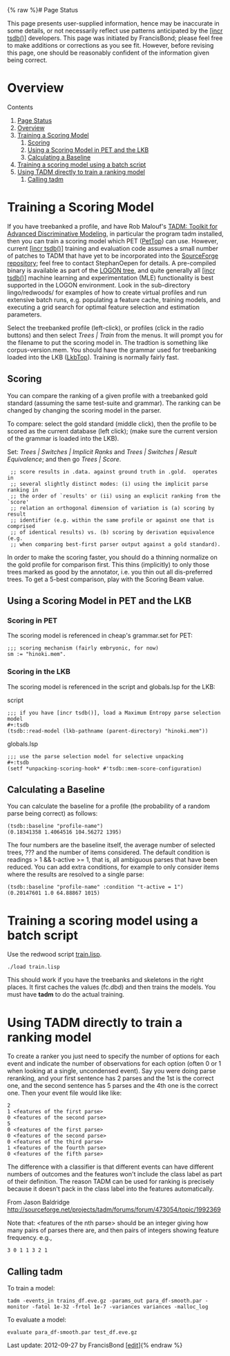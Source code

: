 {% raw %}# Page Status

This page presents user-supplied information, hence may be inaccurate in
some details, or not necessarily reflect use patterns anticipated by the
[\[incr tsdb()\]](http://www.delph-in.net/itsdb) developers. This page
was initiated by FrancisBond; please feel free to make
additions or corrections as you see fit. However, before revising this
page, one should be reasonably confident of the information given being
correct.

# Overview

Contents

1. [Page Status](https://delph-in.github.io/docs/tools/ItsdbTreebanking_ItsdbModeling#Page_Status)
2. [Overview](https://delph-in.github.io/docs/tools/ItsdbTreebanking_ItsdbModeling#Overview)
3. [Training a Scoring Model](https://delph-in.github.io/docs/tools/ItsdbTreebanking_ItsdbModeling#Training_a_Scoring_Model)
   1. [Scoring](https://delph-in.github.io/docs/tools/ItsdbTreebanking_ItsdbModeling#Scoring)
   2. [Using a Scoring Model in PET and the
LKB](https://delph-in.github.io/docs/tools/ItsdbTreebanking_ItsdbModeling#Using_a_Scoring_Model_in_PET_and_the_LKB)
   3. [Calculating a Baseline](https://delph-in.github.io/docs/tools/ItsdbTreebanking_ItsdbModeling#Calculating_a_Baseline)
4. [Training a scoring model using a batch
script](https://delph-in.github.io/docs/tools/ItsdbTreebanking_ItsdbModeling#Training_a_scoring_model_using_a_batch_script)
5. [Using TADM directly to train a ranking
model](https://delph-in.github.io/docs/tools/ItsdbTreebanking_ItsdbModeling#Using_TADM_directly_to_train_a_ranking_model)
   1. [Calling tadm](https://delph-in.github.io/docs/tools/ItsdbTreebanking_ItsdbModeling#Calling_tadm)

# Training a Scoring Model

If you have treebanked a profile, and have Rob Malouf's [TADM: Toolkit
for Advanced Discriminative Modeling](http://tadm.sourceforge.net/), in
particular the program tadm installed, then you can train a scoring
model which PET ([PetTop](https://delph-in.github.io/docs/garage/PetTop)) can use. However, current [\[incr
tsdb()\]](http://www.delph-in.net/itsdb) training and evaluation code
assumes a small number of patches to TADM that have yet to be
incorporated into the [SourceForge
repository](http://tadm.sourceforge.net/); feel free to contact
StephanOepen for details. A pre-compiled binary is
available as part of the [LOGON tree](https://delph-in.github.io/docs/tools/LogonTop), and quite generally all
[\[incr tsdb()\]](http://www.delph-in.net/itsdb) machine learning and
experimentation (MLE) functionality is best supported in the LOGON
environment. Look in the sub-directory lingo/redwoods/ for examples of
how to create virtual profiles and run extensive batch runs, e.g.
populating a feature cache, training models, and executing a grid search
for optimal feature selection and estimation parameters.

Select the treebanked profile (left-click), or profiles (click in the
radio buttons) and then select *Trees \| Train* from the menus. It will
prompt you for the filename to put the scoring model in. The tradtion is
something like corpus-version.mem. You should have the grammar used for
treebanking loaded into the LKB ([LkbTop](https://delph-in.github.io/docs/tools/LkbTop)). Training is normally
fairly fast.

## Scoring

You can compare the ranking of a given profile with a treebanked gold
standard (assuming the same test-suite and grammar). The ranking can be
changed by changing the scoring model in the parser.

To compare: select the gold standard (middle click), then the profile to
be scored as the current database (left click); (make sure the current
version of the grammar is loaded into the LKB).

Set: *Trees \| Switches \| Implicit Ranks* and *Trees \| Switches \|
Result Equivalence*; and then go *Trees \| Score*.

     ;; score results in .data. against ground truth in .gold.  operates in
     ;; several slightly distinct modes: (i) using the implicit parse ranking in
     ;; the order of `results' or (ii) using an explicit ranking from the `score'
     ;; relation an orthogonal dimension of variation is (a) scoring by result
     ;; identifier (e.g. within the same profile or against one that is comprised
     ;; of identical results) vs. (b) scoring by derivation equivalence (e.g.
     ;; when comparing best-first parser output against a gold standard).

In order to make the scoring faster, you should do a thinning normalize
on the gold profile for comparison first. This thins (implicitly) to
only those trees marked as good by the annotator, i.e. you thin out all
dis-preferred trees. To get a 5-best comparison, play with the
Scoring Beam value.

## Using a Scoring Model in PET and the LKB

### Scoring in PET

The scoring model is referenced in cheap's grammar.set for PET:

    ;;; scoring mechanism (fairly embryonic, for now)
    sm := "hinoki.mem".

### Scoring in the LKB

The scoring model is referenced in the script and globals.lsp for the
LKB:

script

    ;;; if you have [incr tsdb()], load a Maximum Entropy parse selection model
    #+:tsdb
    (tsdb::read-model (lkb-pathname (parent-directory) "hinoki.mem"))

globals.lsp

    ;;; use the parse selection model for selective unpacking
    #+:tsdb
    (setf *unpacking-scoring-hook* #'tsdb::mem-score-configuration)

## Calculating a Baseline

You can calculate the baseline for a profile (the probability of a
random parse being correct) as follows:

    (tsdb::baseline "profile-name")
    (0.18341358 1.4064516 104.56272 1395)

The four numbers are the baseline itself, the average number of selected
trees, ??? and the number of items considered. The default condition is
readings &gt; 1 && t-active &gt;= 1, that is, all ambiguous parses that
have been reduced. You can add extra conditions, for example to only
consider items where the results are resolved to a single parse:

    (tsdb::baseline "profile-name" :condition "t-active = 1")
    (0.20147601 1.0 64.88867 1015)

# Training a scoring model using a batch script

Use the redwood script
[train.lisp](http://svn.emmtee.net/trunk/lingo/redwoods/train.lisp).

    ./load train.lisp

This should work if you have the treebanks and skeletons in the right
places. It first caches the values (fc.dbd) and then trains the models.
You must have **tadm** to do the actual training.

# Using TADM directly to train a ranking model

To create a ranker you just need to specify the number of options for
each event and indicate the number of observations for each option
(often 0 or 1 when looking at a single, uncondensed event). Say you were
doing parse reranking, and your first sentence has 2 parses and the 1st
is the correct one, and the second sentence has 5 parses and the 4th one
is the correct one. Then your event file would like like:

    2
    1 <features of the first parse>
    0 <features of the second parse>
    5
    0 <features of the first parse>
    0 <features of the second parse>
    0 <features of the third parse>
    1 <features of the fourth parse>
    0 <features of the fifth parse>

The difference with a classifier is that different events can have
different numbers of outcomes and the features won't include the class
label as part of their definition. The reason TADM can be used for
ranking is precisely because it doesn't pack in the class label into the
features automatically.

From Jason Baldridge
<http://sourceforge.net/projects/tadm/forums/forum/473054/topic/1992369>

Note that: &lt;features of the nth parse&gt; should be an integer giving
how many pairs of parses there are, and then pairs of integers showing
feature frequency. e.g.,

    3 0 1 1 3 2 1 

## Calling tadm

To train a model:

    tadm -events_in trains_df.eve.gz -params_out para_df-smooth.par -monitor -fatol 1e-32 -frtol 1e-7 -variances variances -malloc_log

To evaluate a model:

    evaluate para_df-smooth.par test_df.eve.gz

Last update: 2012-09-27 by FrancisBond [[edit](https://github.com/delph-in/docs/wiki/ItsdbTreebanking_ItsdbModeling/_edit)]{% endraw %}